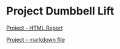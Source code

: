 

# Project Dumbbell Lift

[Project - HTML Report](DumbbellLifts.html)

[Project - markdown file](DumbbellLifts.Rmd)
